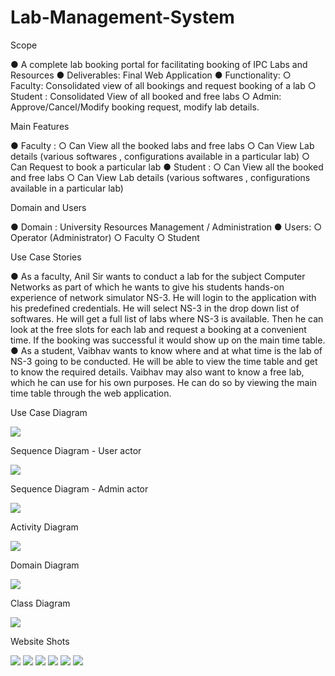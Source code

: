 # Lab-Management-System

Scope

● A complete lab booking portal for facilitating booking of IPC Labs and Resources
● Deliverables: Final Web Application
● Functionality:
  ○ Faculty: Consolidated view of all bookings and request booking of a lab
  ○ Student : Consolidated View of all booked and free labs
  ○ Admin: Approve/Cancel/Modify booking request, modify lab details.

Main Features

● Faculty :
  ○ Can View all the booked labs and free labs
  ○ Can View Lab details (various softwares , configurations available in a
    particular lab)
  ○ Can Request to book a particular lab
● Student :
  ○ Can View all the booked and free labs
  ○ Can View Lab details (various softwares , configurations available in a
    particular lab)


Domain and Users

● Domain : University Resources Management / Administration
● Users:
  ○ Operator (Administrator)
  ○ Faculty
  ○ Student


Use Case Stories

● As a faculty, Anil Sir wants to conduct a lab for the subject Computer Networks as part of
  which he wants to give his students hands-on experience of network simulator NS-3. He will
  login to the application with his predefined credentials. He will select NS-3 in the drop down
  list of softwares. He will get a full list of labs where NS-3 is available. Then he can look at the
  free slots for each lab and request a booking at a convenient time. If the booking was
  successful it would show up on the main time table.
● As a student, Vaibhav wants to know where and at what time is the lab of NS-3 going to be
  conducted. He will be able to view the time table and get to know the required details.
  Vaibhav may also want to know a free lab, which he can use for his own purposes. He can do
  so by viewing the main time table through the web application.


Use Case Diagram

![](./Images/use_case_diag.png)


Sequence Diagram - User actor

![](./Images/sequence_diag_prof.png)


Sequence Diagram - Admin actor

![](./Images/sequence_diag_admin.png)


Activity Diagram

![](./Images/activity_diag.png)


Domain Diagram

![](./Images/domain_diag.png)


Class Diagram

![](./Images/class_diag.png)



Website Shots

![](./Images/web1.png)
![](./Images/web2.png)
![](./Images/web3.png)
![](./Images/web4.png)
![](./Images/web5.png)
![](./Images/web6.png)
